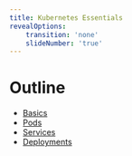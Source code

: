 ```yaml
---
title: Kubernetes Essentials
revealOptions:
    transition: 'none'
    slideNumber: 'true'
---
```


# Outline

* [Basics](./02_first-app.md)
* [Pods](./03_pods.md)
* [Services](./04_services.md)
* [Deployments](./05_deployments.md)
